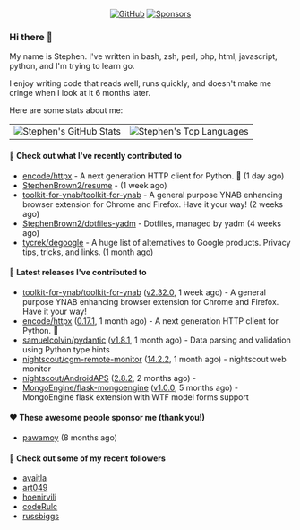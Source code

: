 <p align="center">
    <a href="https://github.com/StephenBrown2"><img src="https://img.shields.io/github/followers/StephenBrown2.svg?label=GitHub&style=social" alt="GitHub"></a>
    <a href="https://github.com/sponsors/StephenBrown2"><img src="https://img.shields.io/badge/Sponsors--_.svg?style=social&logo=github&logoColor=EA4AAA" alt="Sponsors"></a>
</p>

### Hi there 👋

My name is Stephen. I've written in bash, zsh, perl, php, html, javascript, python, and I'm trying to learn go.

I enjoy writing code that reads well, runs quickly, and doesn't make me cringe when I look at it 6 months later.

Here are some stats about me:

|     |     |
| --- | --- |
| ![Stephen's GitHub Stats](https://github-readme-stats.vercel.app/api?username=StephenBrown2&show_icons=true&count_private=true) | ![Stephen's Top Languages](https://github-readme-stats.vercel.app/api/top-langs/?username=StephenBrown2&layout=compact) |

#### 👷 Check out what I've recently contributed to

- [encode/httpx](https://github.com/encode/httpx) - A next generation HTTP client for Python. 🦋 (1 day ago)
- [StephenBrown2/resume](https://github.com/StephenBrown2/resume) -  (1 week ago)
- [toolkit-for-ynab/toolkit-for-ynab](https://github.com/toolkit-for-ynab/toolkit-for-ynab) - A general purpose YNAB enhancing browser extension for Chrome and Firefox. Have it your way! (2 weeks ago)
- [StephenBrown2/dotfiles-yadm](https://github.com/StephenBrown2/dotfiles-yadm) - Dotfiles, managed by yadm (4 weeks ago)
- [tycrek/degoogle](https://github.com/tycrek/degoogle) - A huge list of alternatives to Google products. Privacy tips, tricks, and links. (1 month ago)



#### 🔭 Latest releases I've contributed to

- [toolkit-for-ynab/toolkit-for-ynab](https://github.com/toolkit-for-ynab/toolkit-for-ynab) ([v2.32.0](https://github.com/toolkit-for-ynab/toolkit-for-ynab/releases/tag/v2.32.0), 1 week ago) - A general purpose YNAB enhancing browser extension for Chrome and Firefox. Have it your way!
- [encode/httpx](https://github.com/encode/httpx) ([0.17.1](https://github.com/encode/httpx/releases/tag/0.17.1), 1 month ago) - A next generation HTTP client for Python. 🦋
- [samuelcolvin/pydantic](https://github.com/samuelcolvin/pydantic) ([v1.8.1](https://github.com/samuelcolvin/pydantic/releases/tag/v1.8.1), 1 month ago) - Data parsing and validation using Python type hints
- [nightscout/cgm-remote-monitor](https://github.com/nightscout/cgm-remote-monitor) ([14.2.2](https://github.com/nightscout/cgm-remote-monitor/releases/tag/14.2.2), 1 month ago) - nightscout web monitor
- [nightscout/AndroidAPS](https://github.com/nightscout/AndroidAPS) ([2.8.2](https://github.com/nightscout/AndroidAPS/releases/tag/2.8.2), 2 months ago) - 
- [MongoEngine/flask-mongoengine](https://github.com/MongoEngine/flask-mongoengine) ([v1.0.0](https://github.com/MongoEngine/flask-mongoengine/releases/tag/v1.0.0), 5 months ago) - MongoEngine flask extension with WTF model forms support

#### ❤️ These awesome people sponsor me (thank you!)

- [pawamoy](https://github.com/pawamoy) (8 months ago)

#### 👯 Check out some of my recent followers

- [avaitla](https://github.com/avaitla)
- [art049](https://github.com/art049)
- [hoenirvili](https://github.com/hoenirvili)
- [codeRulc](https://github.com/codeRulc)
- [russbiggs](https://github.com/russbiggs)


